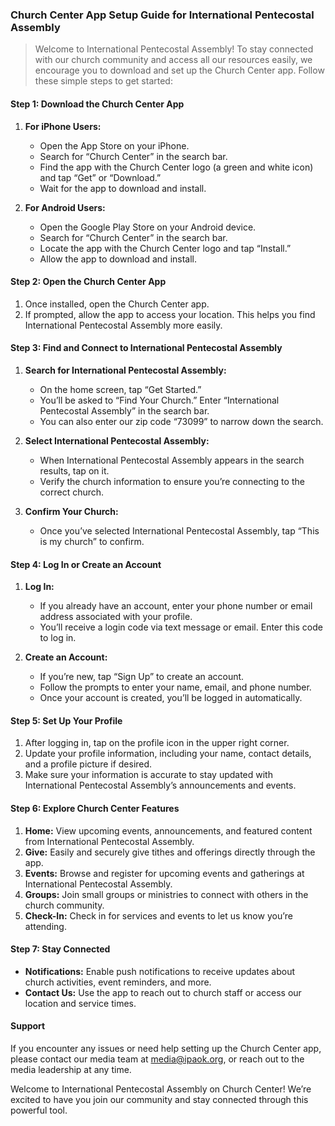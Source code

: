 ### Church Center App Setup Guide for International Pentecostal Assembly

> Welcome to International Pentecostal Assembly! To stay connected with our church community and access all our resources easily, we encourage you to download and set up the Church Center app. Follow these simple steps to get started:

#### **Step 1: Download the Church Center App**
1. **For iPhone Users:**
   - Open the App Store on your iPhone.
   - Search for “Church Center” in the search bar.
   - Find the app with the Church Center logo (a green and white icon) and tap “Get” or “Download.”
   - Wait for the app to download and install.

2. **For Android Users:**
   - Open the Google Play Store on your Android device.
   - Search for “Church Center” in the search bar.
   - Locate the app with the Church Center logo and tap “Install.”
   - Allow the app to download and install.


#### **Step 2: Open the Church Center App**
1. Once installed, open the Church Center app.
2. If prompted, allow the app to access your location. This helps you find International Pentecostal Assembly more easily.


#### **Step 3: Find and Connect to International Pentecostal Assembly**
1. **Search for International Pentecostal Assembly:**
   - On the home screen, tap “Get Started.”
   - You’ll be asked to “Find Your Church.” Enter “International Pentecostal Assembly” in the search bar.
   - You can also enter our zip code “73099” to narrow down the search.

2. **Select International Pentecostal Assembly:**
   - When International Pentecostal Assembly appears in the search results, tap on it.
   - Verify the church information to ensure you’re connecting to the correct church.

3. **Confirm Your Church:**
   - Once you’ve selected International Pentecostal Assembly, tap “This is my church” to confirm.


#### **Step 4: Log In or Create an Account**
1. **Log In:**
   - If you already have an account, enter your phone number or email address associated with your profile.
   - You’ll receive a login code via text message or email. Enter this code to log in.

2. **Create an Account:**
   - If you’re new, tap “Sign Up” to create an account.
   - Follow the prompts to enter your name, email, and phone number.
   - Once your account is created, you’ll be logged in automatically.


#### **Step 5: Set Up Your Profile**
1. After logging in, tap on the profile icon in the upper right corner.
2. Update your profile information, including your name, contact details, and a profile picture if desired.
3. Make sure your information is accurate to stay updated with International Pentecostal Assembly’s announcements and events.


#### **Step 6: Explore Church Center Features**
1. **Home:** View upcoming events, announcements, and featured content from International Pentecostal Assembly.
2. **Give:** Easily and securely give tithes and offerings directly through the app.
3. **Events:** Browse and register for upcoming events and gatherings at International Pentecostal Assembly.
4. **Groups:** Join small groups or ministries to connect with others in the church community.
5. **Check-In:** Check in for services and events to let us know you’re attending.


#### **Step 7: Stay Connected**
- **Notifications:** Enable push notifications to receive updates about church activities, event reminders, and more.
- **Contact Us:** Use the app to reach out to church staff or access our location and service times.


#### **Support**
If you encounter any issues or need help setting up the Church Center app, please contact our media team at [media@ipaok.org](mailto:media@ipaok.org), or reach out to the media leadership at any time.


Welcome to International Pentecostal Assembly on Church Center! We’re excited to have you join our community and stay connected through this powerful tool.